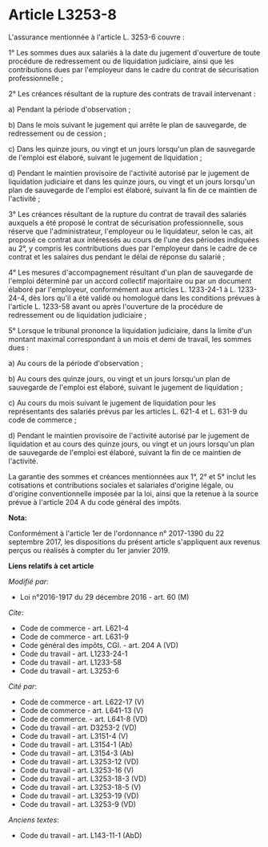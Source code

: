 # Article L3253-8

L'assurance mentionnée à l'article L. 3253-6 couvre :

1° Les sommes dues aux salariés à la date du jugement d'ouverture de toute procédure de redressement ou de liquidation
judiciaire, ainsi que les contributions dues par l'employeur dans le cadre du contrat de sécurisation professionnelle ;

2° Les créances résultant de la rupture des contrats de travail intervenant :

a) Pendant la période d'observation ;

b) Dans le mois suivant le jugement qui arrête le plan de sauvegarde, de redressement ou de cession ;

c) Dans les quinze jours, ou vingt et un jours lorsqu'un plan de sauvegarde de l'emploi est élaboré, suivant le jugement de
liquidation ;

d) Pendant le maintien provisoire de l'activité autorisé par le jugement de liquidation judiciaire et dans les quinze jours,
ou vingt et un jours lorsqu'un plan de sauvegarde de l'emploi est élaboré, suivant la fin de ce maintien de l'activité ;

3° Les créances résultant de la rupture du contrat de travail des salariés auxquels a été proposé le contrat de sécurisation
professionnelle, sous réserve que l'administrateur, l'employeur ou le liquidateur, selon le cas, ait proposé ce contrat aux
intéressés au cours de l'une des périodes indiquées au 2°, y compris les contributions dues par l'employeur dans le cadre de
ce contrat et les salaires dus pendant le délai de réponse du salarié ;

4° Les mesures d'accompagnement résultant d'un plan de sauvegarde de l'emploi déterminé par un accord collectif majoritaire
ou par un document élaboré par l'employeur, conformément aux articles L. 1233-24-1 à L. 1233-24-4, dès lors qu'il a été
validé ou homologué dans les conditions prévues à l'article L. 1233-58 avant ou après l'ouverture de la procédure de
redressement ou de liquidation judiciaire ;

5° Lorsque le tribunal prononce la liquidation judiciaire, dans la limite d'un montant maximal correspondant à un mois et
demi de travail, les sommes dues :

a) Au cours de la période d'observation ;

b) Au cours des quinze jours, ou vingt et un jours lorsqu'un plan de sauvegarde de l'emploi est élaboré, suivant le jugement
de liquidation ;

c) Au cours du mois suivant le jugement de liquidation pour les représentants des salariés prévus par les articles L. 621-4
et L. 631-9 du code de commerce ;

d) Pendant le maintien provisoire de l'activité autorisé par le jugement de liquidation et au cours des quinze jours, ou
vingt et un jours lorsqu'un plan de sauvegarde de l'emploi est élaboré, suivant la fin de ce maintien de l'activité.

La garantie des sommes et créances mentionnées aux 1°, 2° et 5° inclut les cotisations et contributions sociales et
salariales d'origine légale, ou d'origine conventionnelle imposée par la loi, ainsi que la retenue à la source prévue à
l'article 204 A du code général des impôts.

**Nota:**

Conformément à l'article 1er de l'ordonnance n° 2017-1390 du 22 septembre 2017, les dispositions du présent article
s'appliquent aux revenus perçus ou réalisés à compter du 1er janvier 2019.

**Liens relatifs à cet article**

_Modifié par_:

  - Loi n°2016-1917 du 29 décembre 2016 - art. 60 (M)

_Cite_:

  - Code de commerce - art. L621-4
  - Code de commerce - art. L631-9
  - Code général des impôts, CGI. - art. 204 A (VD)
  - Code du travail - art. L1233-24-1
  - Code du travail - art. L1233-58
  - Code du travail - art. L3253-6

_Cité par_:

  - Code de commerce - art. L622-17 (V)
  - Code de commerce - art. L641-13 (V)
  - Code de commerce. - art. L641-8 (VD)
  - Code du travail - art. D3253-2 (VD)
  - Code du travail - art. L3151-4 (V)
  - Code du travail - art. L3154-1 (Ab)
  - Code du travail - art. L3154-3 (Ab)
  - Code du travail - art. L3253-12 (VD)
  - Code du travail - art. L3253-16 (V)
  - Code du travail - art. L3253-18-3 (VD)
  - Code du travail - art. L3253-18-5 (V)
  - Code du travail - art. L3253-19 (VD)
  - Code du travail - art. L3253-9 (VD)

_Anciens textes_:

  - Code du travail - art. L143-11-1 (AbD)
